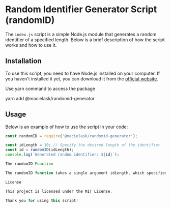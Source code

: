 # Random Identifier Generator Script (randomID)

The `index.js` script is a simple Node.js module that generates a random identifier of a specified length. Below is a brief description of how the script works and how to use it.

## Installation

To use this script, you need to have Node.js installed on your computer. If you haven't installed it yet, you can download it from the [official website](https://nodejs.org/).

Use yarn command to access the package

yarn add @macielask/randomid-generator

## Usage

Below is an example of how to use the script in your code:

```javascript
const randomID = require('@macielask/randomid-generator');

const idLength = 10; // Specify the desired length of the identifier
const id = randomID(idLength);
console.log(`Generated random identifier: ${id}`);

The randomID Function

The randomID function takes a single argument idLength, which specifies the length of the generated identifier. The function generates the identifier by randomly selecting characters from a set of letters (both uppercase and lowercase) and digits.

License

This project is licensed under the MIT License.

Thank you for using this script!
